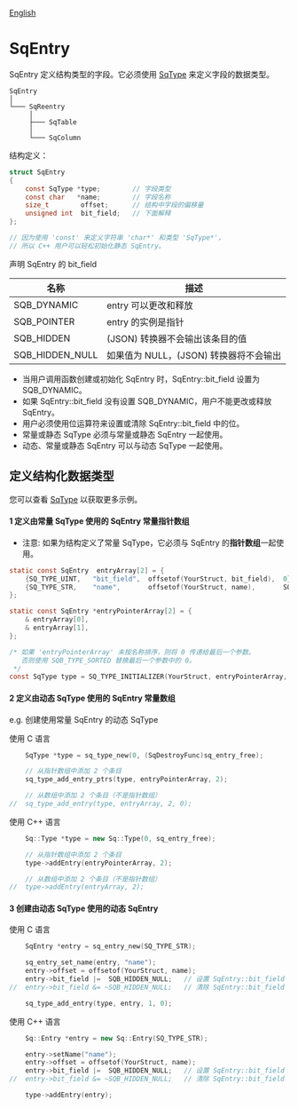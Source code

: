 [English](SqEntry.md)

# SqEntry

SqEntry 定义结构类型的字段。它必须使用 [SqType](SqType.cn.md) 来定义字段的数据类型。

	SqEntry
	│
	└─── SqReentry
	     │
	     ├─── SqTable
	     │
	     └─── SqColumn

结构定义：

```c
struct SqEntry
{
	const SqType *type;        // 字段类型
	const char   *name;        // 字段名称
	size_t        offset;      // 结构中字段的偏移量
	unsigned int  bit_field;   // 下面解释
};

// 因为使用 'const' 来定义字符串 'char*' 和类型 'SqType*'，
// 所以 C++ 用户可以轻松初始化静态 SqEntry。
```

声明 SqEntry 的 bit_field

| 名称            | 描述                                          | 
| --------------- | --------------------------------------------- |
| SQB_DYNAMIC     | entry 可以更改和释放                          |
| SQB_POINTER     | entry 的实例是指针                            |
| SQB_HIDDEN      | (JSON) 转换器不会输出该条目的值               |
| SQB_HIDDEN_NULL | 如果值为 NULL，(JSON) 转换器将不会输出        |

* 当用户调用函数创建或初始化 SqEntry 时，SqEntry::bit_field 设置为 SQB_DYNAMIC。
* 如果 SqEntry::bit_field 没有设置 SQB_DYNAMIC，用户不能更改或释放 SqEntry。
* 用户必须使用位运算符来设置或清除 SqEntry::bit_field 中的位。
* 常量或静态 SqType 必须与常量或静态 SqEntry 一起使用。
* 动态、常量或静态 SqEntry 可以与动态 SqType 一起使用。

## 定义结构化数据类型
您可以查看 [SqType](SqType.cn.md) 以获取更多示例。

#### 1 定义由常量 SqType 使用的 SqEntry 常量指针数组
* 注意: 如果为结构定义了常量 SqType，它必须与 SqEntry 的**指针数组**一起使用。

```c
static const SqEntry  entryArray[2] = {
	{SQ_TYPE_UINT,   "bit_field",  offsetof(YourStruct, bit_field),  0},
	{SQ_TYPE_STR,    "name",       offsetof(YourStruct, name),       SQB_HIDDEN_NULL},
};

static const SqEntry *entryPointerArray[2] = {
	& entryArray[0],
	& entryArray[1],
};

/* 如果 'entryPointerArray' 未按名称排序，则将 0 传递给最后一个参数。
   否则使用 SQB_TYPE_SORTED 替换最后一个参数中的 0。
 */
const SqType type = SQ_TYPE_INITIALIZER(YourStruct, entryPointerArray, 0);
```

#### 2 定义由动态 SqType 使用的 SqEntry 常量数组

e.g. 创建使用常量 SqEntry 的动态 SqType

使用 C 语言

```c
	SqType *type = sq_type_new(0, (SqDestroyFunc)sq_entry_free);

	// 从指针数组中添加 2 个条目
	sq_type_add_entry_ptrs(type, entryPointerArray, 2);

	// 从数组中添加 2 个条目（不是指针数组）
//	sq_type_add_entry(type, entryArray, 2, 0);
```

使用 C++ 语言

```c++
	Sq::Type *type = new Sq::Type(0, sq_entry_free);

	// 从指针数组中添加 2 个条目
	type->addEntry(entryPointerArray, 2);

	// 从数组中添加 2 个条目（不是指针数组）
//	type->addEntry(entryArray, 2);
```

#### 3 创建由动态 SqType 使用的动态 SqEntry

使用 C 语言

```c
	SqEntry *entry = sq_entry_new(SQ_TYPE_STR);

	sq_entry_set_name(entry, "name");
	entry->offset = offsetof(YourStruct, name);
	entry->bit_field |=  SQB_HIDDEN_NULL;   // 设置 SqEntry::bit_field
//	entry->bit_field &= ~SQB_HIDDEN_NULL;   // 清除 SqEntry::bit_field

	sq_type_add_entry(type, entry, 1, 0);
```

使用 C++ 语言

```c++
	Sq::Entry *entry = new Sq::Entry(SQ_TYPE_STR);

	entry->setName("name");
	entry->offset = offsetof(YourStruct, name);
	entry->bit_field |=  SQB_HIDDEN_NULL;   // 设置 SqEntry::bit_field
//	entry->bit_field &= ~SQB_HIDDEN_NULL;   // 清除 SqEntry::bit_field

	type->addEntry(entry);
```
